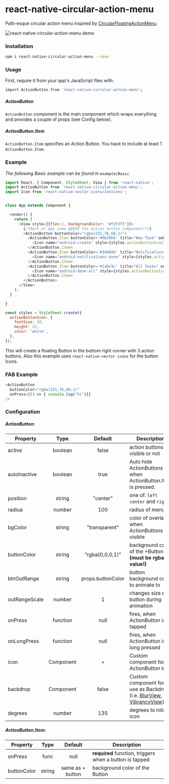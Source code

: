 # react-native-circular-action-menu
Path-esque circular action menu inspired by [CircularFloatingActionMenu](https://github.com/oguzbilgener/CircularFloatingActionMenu).

![react-native-circular-action-menu demo](http://i.giphy.com/3o6Zt6hNHOd3kVx4aY.gif)

### Installation
```bash
npm i react-native-circular-action-menu --save
```

### Usage

First, require it from your app's JavaScript files with:
```bash
import ActionButton from 'react-native-circular-action-menu';
```

##### ActionButton
`ActionButton` component is the main component which wraps everything and provides a couple of props (see Config below).

##### ActionButton.Item
`ActionButton.Item` specifies an Action Button. You have to include at least 1 `ActionButton.Item`.


### Example
_The following Basic example can be found in `example/Basic`._

```js
import React, { Component, StyleSheet, View } from 'react-native';
import ActionButton from 'react-native-circular-action-menu';
import Icon from 'react-native-vector-icons/Ionicons';


class App extends Component {

  render() {
    return (
      <View style={{flex:1, backgroundColor: '#f3f3f3'}}>
        {/*Rest of App come ABOVE the action button component!*/}
        <ActionButton buttonColor="rgba(231,76,60,1)">
          <ActionButton.Item buttonColor='#9b59b6' title="New Task" onPress={() => console.log("notes tapped!")}>
            <Icon name="android-create" style={styles.actionButtonIcon} />
          </ActionButton.Item>
          <ActionButton.Item buttonColor='#3498db' title="Notifications" onPress={() => {}}>
            <Icon name="android-notifications-none" style={styles.actionButtonIcon} />
          </ActionButton.Item>
          <ActionButton.Item buttonColor='#1abc9c' title="All Tasks" onPress={() => {}}>
            <Icon name="android-done-all" style={styles.actionButtonIcon} />
          </ActionButton.Item>
        </ActionButton>
      </View>
    );
  }

}

const styles = StyleSheet.create({
  actionButtonIcon: {
    fontSize: 20,
    height: 22,
    color: 'white',
  },
});
```

This will create a floating Button in the bottom right corner with 3 action buttons.
Also this example uses `react-native-vector-icons` for the button Icons.

### FAB Example
```js
<ActionButton
  buttonColor="rgba(231,76,60,1)"
  onPress={() => { console.log("hi")}}
/>
```


### Configuration

##### ActionButton:
| Property       | Type          | Default             | Description |
| -------------  |:-------------:|:------------:       | ----------- |
| active         | boolean       | false               | action buttons visible or not
| autoInactive   | boolean       | true                | Auto hide ActionButtons when ActionButton.Item is pressed.
| position       | string        |  "center"  | one of: `left` `center` and `right`
| radiua | number | 100 | radius of menu
| bgColor   | string        | "transparent"       | color of overlay when ActionButtons are visible
| buttonColor    | string        | "rgba(0,0,0,1)"     | background color of the +Button **(must be rgba value!)**
| btnOutRange    | string        | props.buttonColor   | button background color to animate to
| outRangeScale  | number        | 1                   | changes size of button during animation
| onPress        | function      | null                | fires, when ActionButton is tapped
| onLongPress    | function      | null                | fires, when ActionButton is long pressed
| icon           | Component     | +                   | Custom component for ActionButton Icon
| backdrop       | Component     | false               | Custom component for use as Backdrop (i.e. [BlurView](https://github.com/react-native-fellowship/react-native-blur#blur-view), [VibrancyView](https://github.com/react-native-fellowship/react-native-blur#vibrancy-view))
| degrees        | number        | 135                 | degrees to rotate icon

##### ActionButton.Item:
| Property      | Type          | Default             | Description |
| ------------- |:-------------:|:------------:       | ----------- |
| onPress       | func          | null                | **required** function, triggers when a button is tapped
| buttonColor   | string        | same as + button    | background color of the Button
